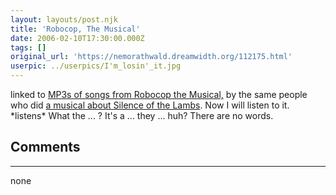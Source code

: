 ```yaml
---
layout: layouts/post.njk
title: 'Robocop, The Musical'
date: 2006-02-10T17:30:00.000Z
tags: []
original_url: 'https://nemorathwald.dreamwidth.org/112175.html'
userpic: ../userpics/I'm_losin'_it.jpg
---
```

linked to [MP3s of songs from Robocop the Musical,](http://www.jonandal.com/) by the same people who did [a musical about Silence of the Lambs](http://www.jonandal.com/). Now I will listen to it. \*listens\* What the ... ? It's a ... they ... huh? There are no words.

## Comments

---

none
